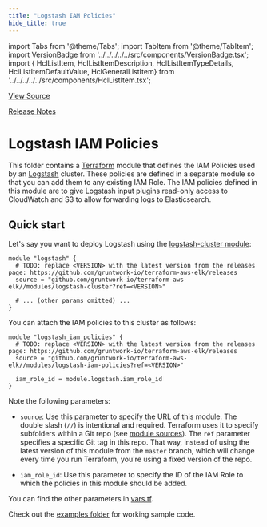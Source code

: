 ```yaml
---
title: "Logstash IAM Policies"
hide_title: true
---
```


import Tabs from '@theme/Tabs';
import TabItem from '@theme/TabItem';
import VersionBadge from '../../../../../src/components/VersionBadge.tsx';
import { HclListItem, HclListItemDescription, HclListItemTypeDetails, HclListItemDefaultValue, HclGeneralListItem} from '../../../../../src/components/HclListItem.tsx';

<a href="https://github.com/gruntwork-io/terraform-aws-elk/tree/master/modules%2Flogstash-iam-policies" className="link-button" title="View the source code for this module in GitHub.">View Source</a>

<a href="https://github.com/gruntwork-io/terraform-aws-elk/releases?q=" className="link-button" title="Release notes for only the service catalog versions which impacted this service.">Release Notes</a>

# Logstash IAM Policies

This folder contains a [Terraform](https://www.terraform.io/) module that defines the IAM Policies used by an
[Logstash](https://www.elastic.co/products/logstash) cluster. These policies are defined in a separate module
so that you can add them to any existing IAM Role. The IAM policies defined in this module are to give Logstash input plugins read-only access to CloudWatch and S3 to allow forwarding logs to Elasticsearch.

## Quick start

Let's say you want to deploy Logstash using the [logstash-cluster module](https://github.com/gruntwork-io/terraform-aws-elk/tree/master/modules/logstash-cluster):

```hcl
module "logstash" {
  # TODO: replace <VERSION> with the latest version from the releases page: https://github.com/gruntwork-io/terraform-aws-elk/releases
  source = "github.com/gruntwork-io/terraform-aws-elk//modules/logstash-cluster?ref=<VERSION>"

  # ... (other params omitted) ...
}
```

You can attach the IAM policies to this cluster as follows:

```hcl
module "logstash_iam_policies" {
  # TODO: replace <VERSION> with the latest version from the releases page: https://github.com/gruntwork-io/terraform-aws-elk/releases
  source = "github.com/gruntwork-io/terraform-aws-elk//modules/logstash-iam-policies?ref=<VERSION>"

  iam_role_id = module.logstash.iam_role_id
}
```

Note the following parameters:

*   `source`: Use this parameter to specify the URL of this module. The double slash (`//`) is intentional
    and required. Terraform uses it to specify subfolders within a Git repo (see [module
    sources](https://www.terraform.io/docs/modules/sources.html)). The `ref` parameter specifies a specific Git tag in
    this repo. That way, instead of using the latest version of this module from the `master` branch, which
    will change every time you run Terraform, you're using a fixed version of the repo.

*   `iam_role_id`: Use this parameter to specify the ID of the IAM Role to which the policies in this module
    should be added.

You can find the other parameters in [vars.tf](https://github.com/gruntwork-io/terraform-aws-elk/tree/master/vars.tf).

Check out the [examples folder](https://github.com/gruntwork-io/terraform-aws-elk/tree/master/examples) for working sample code.


<!-- ##DOCS-SOURCER-START
{
  "originalSources": [
    "https://github.com/gruntwork-io/terraform-aws-elk/tree/readme.md",
    "https://github.com/gruntwork-io/terraform-aws-elk/tree/variables.tf",
    "https://github.com/gruntwork-io/terraform-aws-elk/tree/outputs.tf"
  ],
  "sourcePlugin": "module-catalog-api",
  "hash": "0552d2797f9d9134f163a619add76cc5"
}
##DOCS-SOURCER-END -->
